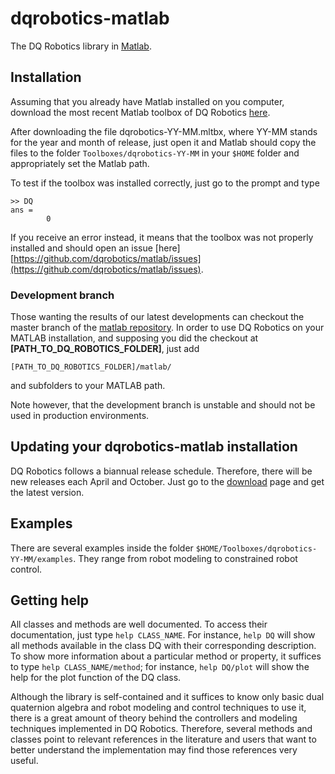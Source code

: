 # dqrobotics-matlab

The DQ Robotics library in [Matlab](https://www.mathworks.com/).

## Installation

Assuming that you already have Matlab installed on you computer, download the most recent Matlab toolbox of DQ Robotics [here](https://github.com/dqrobotics/matlab/releases/latest). 

After downloading the file dqrobotics-YY-MM.mltbx, where YY-MM stands for the year and month of release, just open it and Matlab should copy the files to the folder `Toolboxes/dqrobotics-YY-MM` in your `$HOME` folder and appropriately set the Matlab path. 

To test if the toolbox was installed correctly, just go to the prompt and type 

```ans
>> DQ
ans = 
        0     
```

If you receive an error instead, it means that the toolbox was not properly installed and should open an issue [here][https://github.com/dqrobotics/matlab/issues](https://github.com/dqrobotics/matlab/issues).

### Development branch

Those wanting the results of our latest developments can checkout the master branch of the [matlab repository](https://github.com/dqrobotics/matlab). In order to use DQ Robotics on your MATLAB installation, and supposing you did the checkout at **[PATH_TO_DQ_ROBOTICS_FOLDER]**, just add 

```
[PATH_TO_DQ_ROBOTICS_FOLDER]/matlab/
```

and subfolders to your MATLAB path.

Note however, that the development branch is unstable and should not be used in production environments.

## Updating your dqrobotics-matlab installation

DQ Robotics follows a biannual release schedule. Therefore, there will be new releases each April and October. Just go to the [download](https://github.com/dqrobotics/matlab/releases/latest) page and get the latest version. 

## Examples

There are several examples inside the folder `$HOME/Toolboxes/dqrobotics-YY-MM/examples`. They range from robot modeling to constrained robot control. 

## Getting help

All classes and methods are well documented. To access their documentation, just type `help CLASS_NAME`. For instance, `help DQ` will show all methods available in the class DQ with their corresponding description. To show more information about a particular method or property, it suffices to type `help CLASS_NAME/method`; for instance, `help DQ/plot`  will show the help for the plot  function of the DQ class.

Although the library is self-contained and it suffices to know only basic dual quaternion algebra and robot modeling and control techniques to use it, there is a great amount of theory behind the controllers and modeling techniques implemented in DQ Robotics. Therefore, several methods and classes point to relevant references in the literature and users that want to better understand the implementation may find those references very useful.
